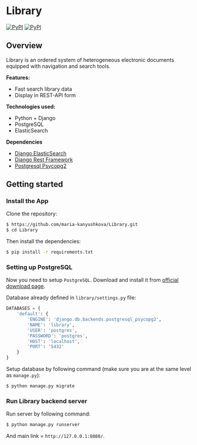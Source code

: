 # Library
[![PyPI](https://img.shields.io/pypi/pyversions/Django)](https://pypi.org/project/Django/)
[![PyPI](https://img.shields.io/badge/django-v3.0-blue)](https://pypi.org/project/django-flexible-subscriptions/)

## Overview

Library is an ordered system of heterogeneous electronic documents equipped with navigation and search tools.

**Features:**
* Fast search library data
* Display in REST-API form 

**Technologies used:**
* Python + Django
* PostgreSQL
* ElasticSearch

**Dependencies**
* [Django ElasticSearch](https://pypi.org/project/django-elasticsearch/)
* [Django Rest Framework](https://www.django-rest-framework.org/)
* [Postgresql Psycopg2](https://pypi.org/project/psycopg2/)
 

## Getting started

### Install the App
Clone the repository:

```sh
$ https://github.com/maria-kanyushkova/Library.git
$ cd Library
```

Then install the dependencies:

```sh
$ pip install -r requirements.txt
```

### Setting up PostgreSQL
Now you need to setup `PostgreSQL`. Download and install it from [official download page](https://www.postgresql.org/download/).

Database already defined in `library/settings.py` file:

```python
DATABASES = {
    'default': {
        'ENGINE': 'django.db.backends.postgresql_psycopg2',
        'NAME': 'library',
        'USER': 'postgres',
        'PASSWORD': 'postgres',
        'HOST': 'localhost',
        'PORT': '5432'
    }
}
```

Setup database by following command (make sure you are at the same level as `manage.py`):
```sh
$ python manage.py migrate
```


### Run Library backend server
Run server by following command:
```sh
$ python manage.py runserver
```
And main link = `http://127.0.0.1:8080/`.